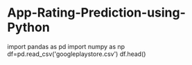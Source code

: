 # App-Rating-Prediction-using-Python

import pandas as pd
import numpy as np
df=pd.read_csv('googleplaystore.csv')
df.head()

